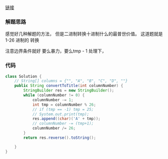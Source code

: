 [链接](https://leetcode-cn.com/problems/excel-sheet-column-title/solution/java-25-jin-zhi-de-zhuan-huan-by-user571-ovm0/)

### 解题思路

感觉好几种解题的方法，
但是二进制转换十进制什么的最普世价值。
这道题就是1-26 进制的 转换

注意边界条件就好
要么暴力，要么tmp - 1 处理下，

### 代码

```java
class Solution {
    // String[] columns = {"", "A", "B", "C", "D", ""}
    public String convertToTitle(int columnNumber) {
        StringBuilder res = new StringBuilder();
        while (columnNumber != 0) {
            columnNumber -= 1;
            int tmp = columnNumber % 26;
            // if (tmp == -1) tmp = 25;
            // System.out.print(tmp);
            res.append((char)('A' + tmp));
            // columnNumber -= (tmp+1);
            columnNumber /= 26;
        }
        return res.reverse().toString();

    }
}
```
